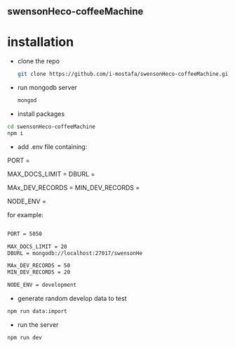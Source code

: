 ## swensonHeco-coffeeMachine

# installation

- clone the repo

  ```sh
  git clone https://github.com/i-mostafa/swensonHeco-coffeeMachine.git
  ```

- run mongodb server
  ```sh
  mongod
  ```
- install packages

```sh
cd swensonHeco-coffeeMachine
npm i
```

- add .env file containing:

PORT = <server port number>

MAX_DOCS_LIMIT = <maximum documents returned on query>
DBURL = <database url>

MAx_DEV_RECORDS = <maximum dev data records on resource>
MIN_DEV_RECORDS = <minimum dev data records on resource>

NODE_ENV = <node environment>

for example:

```sh

PORT = 5050

MAX_DOCS_LIMIT = 20
DBURL = mongodb://localhost:27017/swensonHe

MAx_DEV_RECORDS = 50
MIN_DEV_RECORDS = 20

NODE_ENV = development

```

- generate random develop data to test

```sh
npm run data:import
```

- run the server

```sh
npm run dev
```
